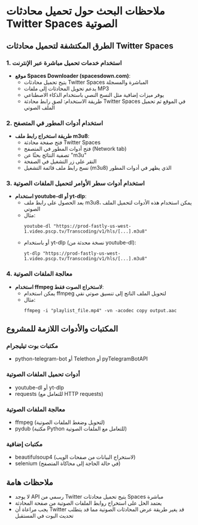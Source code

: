 # ملاحظات البحث حول تحميل محادثات Twitter Spaces الصوتية

## الطرق المكتشفة لتحميل محادثات Twitter Spaces

### 1. استخدام خدمات تحميل مباشرة عبر الإنترنت
- **موقع Spaces Downloader (spacesdown.com)**:
  - يتيح تحميل محادثات Twitter Spaces المباشرة والمسجلة
  - يدعم تحويل المحادثات إلى ملفات MP3
  - يوفر ميزات إضافية مثل النسخ النصي باستخدام الذكاء الاصطناعي
  - طريقة الاستخدام: لصق رابط محادثة Twitter Spaces في الموقع ثم تحميل الملف الصوتي

### 2. استخدام أدوات المطور في المتصفح
- **طريقة استخراج رابط ملف m3u8**:
  - فتح صفحة محادثة Twitter Spaces
  - فتح أدوات المطور في المتصفح (Network tab)
  - تصفية النتائج بحثًا عن "m3u"
  - النقر على زر التشغيل في الصفحة
  - نسخ رابط ملف قائمة التشغيل (m3u8) الذي يظهر في أدوات المطور

### 3. استخدام أدوات سطر الأوامر لتحميل الملفات الصوتية
- **استخدام youtube-dl أو yt-dlp**:
  - بعد الحصول على رابط ملف m3u8، يمكن استخدام هذه الأدوات لتحميل الملف الصوتي
  - مثال:
    ```
    youtube-dl "https://prod-fastly-us-west-1.video.pscp.tv/Transcoding/v1/hls/[...].m3u8"
    ```
  - أو باستخدام yt-dlp (نسخة محدثة من youtube-dl):
    ```
    yt-dlp "https://prod-fastly-us-west-1.video.pscp.tv/Transcoding/v1/hls/[...].m3u8"
    ```

### 4. معالجة الملفات الصوتية
- **استخدام ffmpeg لاستخراج الصوت فقط**:
  - يمكن استخدام ffmpeg لتحويل الملف الناتج إلى تنسيق صوتي نقي
  - مثال:
    ```
    ffmpeg -i "playlist_file.mp4" -vn -acodec copy output.aac
    ```

## المكتبات والأدوات اللازمة للمشروع

### مكتبات بوت تيليجرام
- python-telegram-bot أو Telethon أو pyTelegramBotAPI

### أدوات تحميل الملفات الصوتية
- youtube-dl أو yt-dlp
- requests (للتعامل مع HTTP requests)

### معالجة الملفات الصوتية
- ffmpeg (لتحويل وضغط الملفات الصوتية)
- pydub (مكتبة Python للتعامل مع الملفات الصوتية)

### مكتبات إضافية
- beautifulsoup4 (لاستخراج البيانات من صفحات الويب)
- selenium (في حالة الحاجة إلى محاكاة المتصفح)

## ملاحظات هامة
- لا يوجد API رسمي من Twitter يتيح تحميل محادثات Spaces مباشرة
- يعتمد الحل على استخراج روابط الملفات الصوتية من صفحة المحادثة
- يجب مراعاة أن Twitter قد يغير طريقة عرض المحادثات الصوتية مما قد يتطلب تحديث البوت في المستقبل
